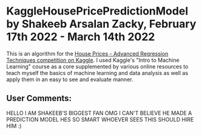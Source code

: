 # KaggleHousePricePredictionModel by Shakeeb Arsalan Zacky, February 17th 2022 - March 14th 2022

This is an algorithm for the [House Prices - Advanced Regression Techniques competition on Kaggle](https://www.kaggle.com/c/house-prices-advanced-regression-techniques).
I used Kaggle's "Intro to Machine Learning" course as a core supplemented by various online resources to teach myself
the basics of machine learning and data analysis as well as apply them in an easy to see and evaluate manner.

## User Comments:

HELLO
I AM SHAKEEB'S BIGGEST FAN
OMG I CAN'T BELIEVE HE MADE A PREDICTION MODEL
HES SO SMART
WHOEVER SEES THIS SHOULD HIRE HIM :)